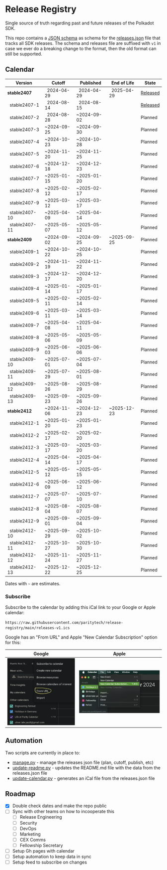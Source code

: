   # Release Registry

  Single source of truth regarding past and future releases of the Polkadot SDK.

  This repo contains a [JSON schema](./releases-v1.schema.json) as schema for the [releases.json](./releases-v1.json) file that tracks all SDK releases. The schema and releases file are suffixed with `v1` in case we ever do a breaking change to the format, then the old format can still be supported.

  ## Calendar

<!-- DO NOT EDIT. Run `python3 update-readme.py` instead. -->

<!-- TEMPLATE BEGIN -->

| Version | Cutoff | Published | End of Life | State |
|---------|--------|-----------|-------------|-------|
| **stable2407** | &nbsp;&nbsp;2024-04-29 | &nbsp;&nbsp;2024-04-29 | &nbsp;&nbsp;2025-04-29 | [Released](https://github.com/paritytech/polkadot-sdk/releases/tag/polkadot-stable2407) |
| &nbsp;&nbsp;stable2407-1 | &nbsp;&nbsp;2024-08-14 | &nbsp;&nbsp;2024-08-15 |  | [Released](https://github.com/paritytech/polkadot-sdk/releases/tag/polkadot-stable2407-1) |
| &nbsp;&nbsp;stable2407-2 | &nbsp;&nbsp;2024-08-28 | ~2024-09-02 |  | Planned |
| &nbsp;&nbsp;stable2407-3 | ~2024-09-25 | ~2024-09-30 |  | Planned |
| &nbsp;&nbsp;stable2407-4 | ~2024-10-23 | ~2024-10-28 |  | Planned |
| &nbsp;&nbsp;stable2407-5 | ~2024-11-20 | ~2024-11-25 |  | Planned |
| &nbsp;&nbsp;stable2407-6 | ~2024-12-18 | ~2024-12-23 |  | Planned |
| &nbsp;&nbsp;stable2407-7 | ~2025-01-15 | ~2025-01-20 |  | Planned |
| &nbsp;&nbsp;stable2407-8 | ~2025-02-12 | ~2025-02-17 |  | Planned |
| &nbsp;&nbsp;stable2407-9 | ~2025-03-12 | ~2025-03-17 |  | Planned |
| &nbsp;&nbsp;stable2407-10 | ~2025-04-09 | ~2025-04-14 |  | Planned |
| &nbsp;&nbsp;stable2407-11 | ~2025-05-07 | ~2025-05-12 |  | Planned |
| **stable2409** | ~2024-09-02 | ~2024-09-25 | ~2025-09-25 | Planned |
| &nbsp;&nbsp;stable2409-1 | ~2024-10-22 | ~2024-10-25 |  | Planned |
| &nbsp;&nbsp;stable2409-2 | ~2024-11-19 | ~2024-11-22 |  | Planned |
| &nbsp;&nbsp;stable2409-3 | ~2024-12-17 | ~2024-12-20 |  | Planned |
| &nbsp;&nbsp;stable2409-4 | ~2025-01-14 | ~2025-01-17 |  | Planned |
| &nbsp;&nbsp;stable2409-5 | ~2025-02-11 | ~2025-02-14 |  | Planned |
| &nbsp;&nbsp;stable2409-6 | ~2025-03-11 | ~2025-03-14 |  | Planned |
| &nbsp;&nbsp;stable2409-7 | ~2025-04-08 | ~2025-04-11 |  | Planned |
| &nbsp;&nbsp;stable2409-8 | ~2025-05-06 | ~2025-05-09 |  | Planned |
| &nbsp;&nbsp;stable2409-9 | ~2025-06-03 | ~2025-06-06 |  | Planned |
| &nbsp;&nbsp;stable2409-10 | ~2025-07-01 | ~2025-07-04 |  | Planned |
| &nbsp;&nbsp;stable2409-11 | ~2025-07-29 | ~2025-08-01 |  | Planned |
| &nbsp;&nbsp;stable2409-12 | ~2025-08-26 | ~2025-08-29 |  | Planned |
| &nbsp;&nbsp;stable2409-13 | ~2025-09-23 | ~2025-09-26 |  | Planned |
| **stable2412** | ~2024-11-06 | ~2024-12-23 | ~2025-12-23 | Planned |
| &nbsp;&nbsp;stable2412-1 | ~2025-01-20 | ~2025-01-23 |  | Planned |
| &nbsp;&nbsp;stable2412-2 | ~2025-02-17 | ~2025-02-20 |  | Planned |
| &nbsp;&nbsp;stable2412-3 | ~2025-03-17 | ~2025-03-20 |  | Planned |
| &nbsp;&nbsp;stable2412-4 | ~2025-04-14 | ~2025-04-17 |  | Planned |
| &nbsp;&nbsp;stable2412-5 | ~2025-05-12 | ~2025-05-15 |  | Planned |
| &nbsp;&nbsp;stable2412-6 | ~2025-06-09 | ~2025-06-12 |  | Planned |
| &nbsp;&nbsp;stable2412-7 | ~2025-07-07 | ~2025-07-10 |  | Planned |
| &nbsp;&nbsp;stable2412-8 | ~2025-08-04 | ~2025-08-07 |  | Planned |
| &nbsp;&nbsp;stable2412-9 | ~2025-09-01 | ~2025-09-04 |  | Planned |
| &nbsp;&nbsp;stable2412-10 | ~2025-09-29 | ~2025-10-02 |  | Planned |
| &nbsp;&nbsp;stable2412-11 | ~2025-10-27 | ~2025-10-30 |  | Planned |
| &nbsp;&nbsp;stable2412-12 | ~2025-11-24 | ~2025-11-27 |  | Planned |
| &nbsp;&nbsp;stable2412-13 | ~2025-12-22 | ~2025-12-25 |  | Planned |


<!-- TEMPLATE END -->

Dates with `~` are estimates.

### Subscribe

Subscribe to the calendar by adding this iCal link to your Google or Apple calendar:

`https://raw.githubusercontent.com/paritytech/release-registry/main/releases-v1.ics`

 Google has an "From URL" and Apple "New Calendar Subscription" option for this:

<!-- two pics next to each other -->

 Google            |  Apple
:-------------------------:|:-------------------------:
![](.assets/screenshot-google-cal.png)  |  ![](.assets/screenshot-apple-cal.png)

## Automation

Two scripts are currently in place to:

- [manage.py](./manage.py) - manage the releases json file (plan, cutoff, publish, etc)
- [update-readme.py](./update-readme.py) - updates the README.md file with the data from the releases.json file
- [update-calendar.py](./update-calendar.py) - generates an iCal file from the releases.json file

## Roadmap

  - [x] Double check dates and make the repo public
  - [ ] Sync with other teams on how to incooperate this
    - [ ] Release Engineering
    - [ ] Security
    - [ ] DevOps
    - [ ] Marketing
    - [ ] CEX Comms
    - [ ] Fellowship Secretary
  - [ ] Setup Gh pages with calendar
  - [ ] Setup automation to keep data in sync
  - [ ] Setup feed to subscribe on changes
